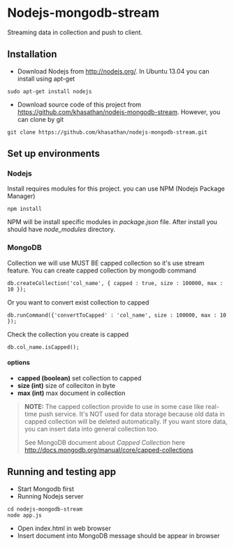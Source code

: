 Nodejs-mongodb-stream
=====================

Streaming data in collection and push to client.


## Installation
* Download Nodejs from http://nodejs.org/. In Ubuntu 13.04 you can install using apt-get

 ```sudo apt-get install nodejs```

* Download source code of this project from https://github.com/khasathan/nodejs-mongodb-stream. However, you can clone by git

 ```git clone https://github.com/khasathan/nodejs-mongodb-stream.git```


## Set up environments

### Nodejs
Install requires modules for this project. you can use NPM (Nodejs Package Manager)
```
npm install
``` 
NPM will be install specific modules in _package.json_ file. After install you should have _node\_modules_ directory.

### MongoDB
Collection we will use MUST BE capped collection so it's use stream feature. You can create capped collection by mongodb command

  ``` db.createCollection('col_name', { capped : true, size : 100000, max : 10 }); ```

Or you want to convert exist collection to capped 

  ```db.runCommand({'convertToCapped' : 'col_name', size : 100000, max : 10 });```
  
Check the collection you create is capped 

  ```db.col_name.isCapped();```

#### options

  * **capped (boolean)** set collection to capped
  * **size (int)** size of colleciton in byte
  * **max (int)** max document in collection

> 
>**NOTE:** The capped collection provide to use in some case like real-time push service. It's NOT used for data storage because old data in capped collection will be deleted automatically. If you want store data, you can insert data into general collection too.
>
>See MongoDB document about _Capped Collection_ here http://docs.mongodb.org/manual/core/capped-collections
>


## Running and testing app
 * Start Mongodb first
 * Running Nodejs server
 
 ```
 cd nodejs-mongodb-stream
 node app.js
 ```
 * Open index.html in web browser
 * Insert document into MongoDB message should be appear in browser





